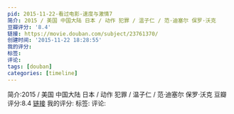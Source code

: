```yaml
---
pid: 2015-11-22-看过电影-速度与激情7
简介: 2015 / 美国 中国大陆 日本 / 动作 犯罪 / 温子仁 / 范·迪塞尔 保罗·沃克
豆瓣评分: '8.4'
链接: https://movie.douban.com/subject/23761370/
创建时间: '2015-11-22 18:28:55'
我的评分:
标签:
评论:
tags: [douban]
categories: [timeline]
---
```

简介:2015 / 美国 中国大陆 日本 / 动作 犯罪 / 温子仁 / 范·迪塞尔 保罗·沃克
豆瓣评分:8.4
[链接](https://movie.douban.com/subject/23761370/)
我的评分:
标签:
评论:
